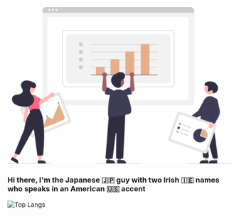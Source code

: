 ![Alt text](./undraw_data_vector.svg)

### Hi there, I'm the Japanese 🇯🇵 guy with two Irish 🇮🇪 names who speaks in an American 🇺🇸 accent 

![Top Langs](https://github-readme-stats-mrkkjvzk0-mercariku.vercel.app/api/top-langs/?username=mercariku&size_weight=0.5&count_weight=0.5)

<!--START_SECTION:LOCALE-->
<!--END_SECTION:LOCALE-->

